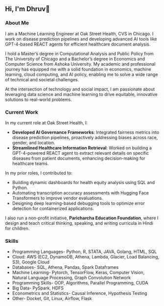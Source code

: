 ## Hi, I'm Dhruv👋

### About Me
I am a Machine Learning Engineer at Oak Street Health, CVS in Chicago. I work on disease prediction pipelines and developing advanced AI tools like GPT-4-based REACT agents for efficient healthcare document analysis. 

I hold a Master’s degree in Computational Analysis and Public Policy from The University of Chicago and a Bachelor’s degree in Economics and Computer Science from Ashoka University. My academic and professional journey has equipped me with a solid foundation in economics, machine learning, cloud computing, and AI policy, enabling me to solve a wide range of technical and societal challenges.

At the intersection of technology and social impact, I am passionate about leveraging data science and machine learning to drive equitable, innovative solutions to real-world problems.


### Current Work
In my current role at Oak Street Health, I:

* **Developed AI Governance Frameworks**: Integrated fairness metrics into disease prediction pipelines, proactively addressing biases across race, gender, and location.
* **Streamlined Healthcare Information Retrieval**: Worked on building a GPT-4-powered REACT agent to extract relevant details on specific diseases from patient documents, enhancing decision-making for healthcare teams.

In my prior roles, I contributed to:

* Building dynamic dashboards for health equity analysis using SQL and Python.
* Automating transcription accuracy assessments with Hugging Face Transformers to improve vendor evaluations.
* Designing deep learning-based debugging tools to optimize error detection for containerized applications.

I also run a non-profit initiative, **Paricharcha Education Foundation**, where I design and teach critical thinking, speaking, and writing curricula in Hindi for children.
### Skills

* Programming Languages- Python, R, STATA, JAVA, Golang, HTML, SQL
* Cloud: AWS (EC2, DynamoDB, Athena, Lambda, Glacier, Load Balancing, S3), Google Cloud
* Databases- SQL, Athena, Pandas, Spark Dataframes
* Machine Learning- Pytorch, TensorFlow, Keras, Computer Vision, Natural Language Processing, Graph Convolution Network
* Programming Skills- OOP, Algorithms, Parallel Programming, CUDA
* Big Data- PySpark, HDFS
* Econometrics and Statistics- Causal Inference, Hypothesis Testing
* Other- Docket, Git, Linux, Airflow, Flask


